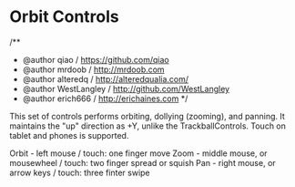 Orbit Controls
==============

/**
 * @author qiao / https://github.com/qiao
 * @author mrdoob / http://mrdoob.com
 * @author alteredq / http://alteredqualia.com/
 * @author WestLangley / http://github.com/WestLangley
 * @author erich666 / http://erichaines.com
 */

This set of controls performs orbiting, dollying (zooming), and panning. It maintains the "up" direction as +Y, unlike the TrackballControls. Touch on tablet and phones is supported.

Orbit - left mouse / touch: one finger move
Zoom - middle mouse, or mousewheel / touch: two finger spread or squish
Pan - right mouse, or arrow keys / touch: three finter swipe